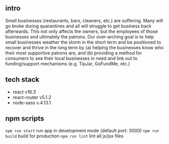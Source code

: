 ## intro
Small businesses (restaurants, bars, cleaners, etc.) are suffering. Many will go broke during quarantines and all will struggle to get business back afterwards. This not only affects the owners, but the employees of those businesses and ultimately the patrons. Our over-arching goal is to help small businesses weather the storm in the short term and be positioned to recover and thrive in the long term by (a) helping the businesses know who their most supportive patrons are, and (b) providing a method for consumers to see their local businesses in need and link out to funding/support mechanisms (e.g. TipJar, GoFundMe, etc.)

## tech stack
- react v16.3
- react-router v5.1.2
- node-sass v.4.13.1

## npm scripts
 `npm run start` run app in development mode (default port: 3000)
 `npm run build` build for production
 `npm run lint` lint all js/jsx files 